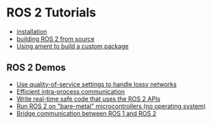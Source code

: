 # ROS 2 Tutorials

* [installation](Installation)
* [building ROS 2 from source](https://github.com/ros2/examples/wiki)
* [Using ament to build a custom package](https://github.com/ros2/examples/wiki/Ament-Tutorial)

## ROS 2 Demos
* [Use quality-of-service settings to handle lossy
networks](Quality-Of-Service)
* [Efficient intra-process communication](Intra-Process-Communication)
* [Write real-time safe code that uses the ROS 2
APIs](Real-Time-Programming)
* [Run ROS 2 on "bare-metal" microcontrollers (no operating
system)](https://github.com/ros2/freertps/wiki)
* [Bridge communication between ROS 1 and ROS 2](https://github.com/ros2/ros1_bridge/blob/master/README.md)
